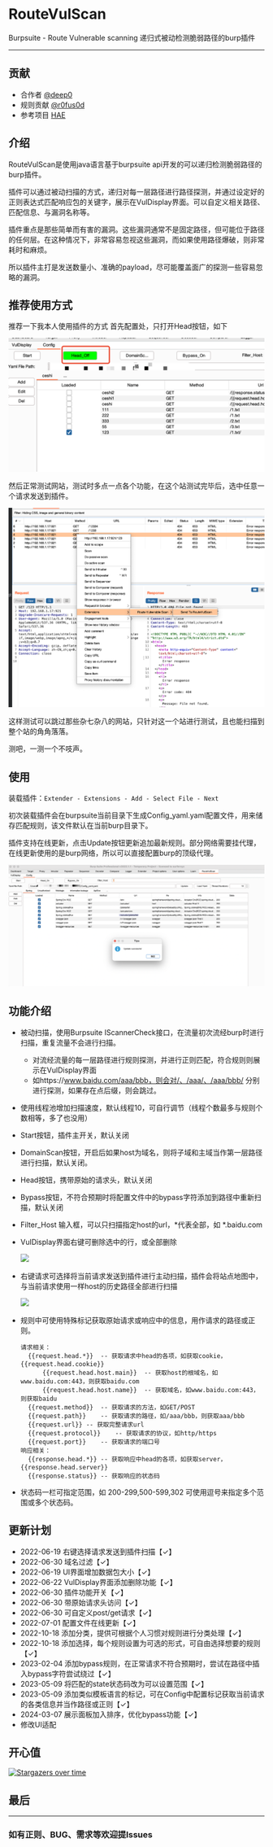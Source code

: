 # RouteVulScan
Burpsuite - Route Vulnerable scanning  递归式被动检测脆弱路径的burp插件

***

## 贡献

* 合作者 [@deep0](https://github.com/deep0)
* 规则贡献 [@r0fus0d](https://github.com/No-Github)
* 参考项目 [HAE](https://github.com/gh0stkey/HaE)

## 介绍

RouteVulScan是使用java语言基于burpsuite api开发的可以递归检测脆弱路径的burp插件。

插件可以通过被动扫描的方式，递归对每一层路径进行路径探测，并通过设定好的正则表达式匹配响应包的关键字，展示在VulDisplay界面。可以自定义相关路径、匹配信息、与漏洞名称等。

插件重点是那些简单而有害的漏洞。这些漏洞通常不是固定路径，但可能位于路径的任何层。在这种情况下，非常容易忽视这些漏洞，而如果使用路径爆破，则非常耗时和麻烦。

所以插件主打是发送数量小、准确的payload，尽可能覆盖面广的探测一些容易忽略的漏洞。

## 推荐使用方式
推荐一下我本人使用插件的方式
首先配置处，只打开Head按钮，如下

<img src="./img/Recommend1.jpg">

然后正常测试网站，测试时多点一点各个功能，在这个站测试完毕后，选中任意一个请求发送到插件。

<img src="./img/Recommend2.jpg">

这样测试可以跳过那些杂七杂八的网站，只针对这一个站进行测试，且也能扫描到整个站的角角落落。

测吧，一测一个不吱声。


## 使用

装载插件：``` Extender - Extensions - Add - Select File - Next ```

初次装载插件会在burpsuite当前目录下生成Config_yaml.yaml配置文件，用来储存匹配规则，该文件默认在当前burp目录下。

插件支持在线更新，点击Update按钮更新追加最新规则。部分网络需要挂代理，在线更新使用的是burp网络，所以可以直接配置burp的顶级代理。

<img src="./img/update.jpg">

## 功能介绍

* 被动扫描，使用Burpsuite IScannerCheck接口，在流量初次流经burp时进行扫描，重复流量不会进行扫描。

  * 对流经流量的每一层路径进行规则探测，并进行正则匹配，符合规则则展示在VulDisplay界面
  * 如https://www.baidu.com/aaa/bbb，则会对/、/aaa/、/aaa/bbb/ 分别进行探测，如果存在点后缀，则会跳过。

* 使用线程池增加扫描速度，默认线程10，可自行调节（线程个数最多与规则个数相等，多了也没用）

* Start按钮，插件主开关，默认关闭

* DomainScan按钮，开启后如果host为域名，则将子域和主域当作第一层路径进行扫描，默认关闭。

* Head按钮，携带原始的请求头，默认关闭

* Bypass按钮，不符合预期时将配置文件中的bypass字符添加到路径中重新扫描，默认关闭

* Filter_Host 输入框，可以只扫描指定host的url，*代表全部，如 *.baidu.com

* VulDisplay界面右键可删除选中的行，或全部删除

  <img src="./img/remove.jpg">

* 右键请求可选择将当前请求发送到插件进行主动扫描，插件会将站点地图中，与当前请求使用一样host的历史路径全部进行扫描

  <img src="./img/Active_scan.jpg">

* 规则中可使用特殊标记获取原始请求或响应中的信息，用作请求的路径或正则。

  ```
  请求相关：
    {{request.head.*}}	-- 获取请求中head的各项，如获取cookie，{{request.head.cookie}}
    	{{request.head.host.main}}	-- 获取host的根域名，如www.baidu.com:443，则获取baidu.com
    	{{request.head.host.name}}	-- 获取域名，如www.baidu.com:443，则获取baidu
    {{request.method}}	-- 获取请求的方法，如GET/POST
    {{request.path}}	-- 获取请求的路径，如/aaa/bbb，则获取aaa/bbb
    {{request.url}}	-- 获取完整请求url
    {{request.protocol}}	-- 获取请求的协议，如http/https
    {{request.port}}	-- 获取请求的端口号
  响应相关：
    {{response.head.*}}	-- 获取响应中head的各项，如获取server，{{response.head.server}}
    {{response.status}}	-- 获取响应的状态码
  ```

* 状态码一栏可指定范围，如 200-299,500-599,302 可使用逗号来指定多个范围或多个状态码。



## 更新计划

* 2022-06-19 右键选择请求发送到插件扫描【✓】
* 2022-06-30 域名过滤【✓】
* 2022-06-19 UI界面增加数据包大小【✓】 
* 2022-06-22 VulDisplay界面添加删除功能【✓】
* 2022-06-30 插件功能开关【✓】
* 2022-06-30 带原始请求头访问【✓】
* 2022-06-30 可自定义post/get请求【✓】
* 2022-07-01 配置文件在线更新【✓】
* 2022-10-18 添加分类，提供可根据个人习惯对规则进行分类处理【✓】
* 2022-10-18 添加选择，每个规则设置为可选的形式，可自由选择想要的规则【✓】
* 2023-02-04 添加bypass规则，在正常请求不符合预期时，尝试在路径中插入bypass字符尝试绕过【✓】
* 2023-05-09 将匹配的state状态码改为可以设置范围【✓】
* 2023-05-09 添加类似模板语言的标记，可在Config中配置标记获取当前请求的各类信息并当作路径或正则【✓】
* 2024-03-07 展示面板加入排序，优化bypass功能【✓】
* 修改UI适配

## 开心值

[![Stargazers over time](https://starchart.cc/F6JO/RouteVulScan.svg)](https://starchart.cc/F6JO/RouteVulScan)

## 最后

***

### 如有正则、BUG、需求等欢迎提Issues

​	

